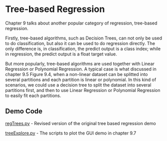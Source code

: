 # Tree-based Regression

Chapter 9 talks about another popular category of regression, tree-based regression.

Firstly, tree-based algorithms, such as Decision Trees, can not only be used to do classification, but also it can be used to do regression directly. The only difference is, in classification, the predict output is a class index; while in regression, the predict output is a float target value.

But more popularly, tree-based algorithms are used together with Linear Regression or Polynomial Regression. A typical case is what discussed in chapter 9.5 Figure 9.4, when a non-linear dataset can be splitted into several partitions and each partition is linear or polynomial. In this kind of scenarios, we could use a decision tree to split the dataset into several partitions first, and then to use Linear Regression or Polynomial Regression to easily fit each partitions.

## Demo Code

[regTrees.py](regTrees.py) - Revised version of the original tree based regression demo

[treeExplore.py](treeExplore.py) - The scripts to plot the GUI demo in chapter 9.7
